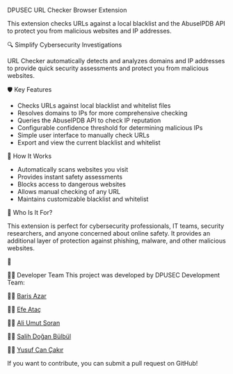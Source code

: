 DPUSEC URL Checker Browser Extension

This extension checks URLs against a local blacklist and the AbuseIPDB API to protect you from malicious websites and IP addresses.

🔍 Simplify Cybersecurity Investigations

URL Checker automatically detects and analyzes domains and IP addresses to provide quick security assessments and protect you from malicious websites.

🛡️ Key Features

- Checks URLs against local blacklist and whitelist files
- Resolves domains to IPs for more comprehensive checking
- Queries the AbuseIPDB API to check IP reputation
- Configurable confidence threshold for determining malicious IPs
- Simple user interface to manually check URLs
- Export and view the current blacklist and whitelist

🚀 How It Works

- Automatically scans websites you visit
- Provides instant safety assessments
- Blocks access to dangerous websites
- Allows manual checking of any URL
- Maintains customizable blacklist and whitelist

🎯 Who Is It For?

This extension is perfect for cybersecurity professionals, IT teams, security researchers, and anyone concerned about online safety. It provides an additional layer of protection against phishing, malware, and other malicious websites.

🚀

👨‍💻 Developer Team
This project was developed by DPUSEC Development Team:

👨‍💻 [Baris Azar](https://www.linkedin.com/in/barisazar/?lipi=urn%3Ali%3Apage%3Ad_flagship3_detail_base%3BE01UFRvyST2TpowFyvwYyw%3D%3D)

👨‍💻 [Efe Ataç](https://www.linkedin.com/in/bedirhanefeata%C3%A7)

👨‍💻 [Ali Umut Soran](https://www.linkedin.com/in/aliumutsoran/?lipi=urn%3Ali%3Apage%3Ad_flagship3_detail_base%3BE01UFRvyST2TpowFyvwYyw%3D%3D)

👨‍💻 [Salih Doğan Bülbül](https://www.linkedin.com/in/salihdo%C4%9Fanb%C3%BClb%C3%BCl/?lipi=urn%3Ali%3Apage%3Ad_flagship3_detail_base%3BE01UFRvyST2TpowFyvwYyw%3D%3D)

👨‍💻 [Yusuf Can Çakır](https://www.linkedin.com/in/yusufcannc/?lipi=urn%3Ali%3Apage%3Ad_flagship3_detail_base%3BE01UFRvyST2TpowFyvwYyw%3D%3D)

If you want to contribute, you can submit a pull request on GitHub!


